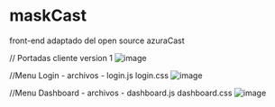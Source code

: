 # maskCast
front-end adaptado del open source azuraCast
<!-- Front -->
// Portadas cliente version 1
![image](https://user-images.githubusercontent.com/97848707/151695499-1cd74615-6785-4334-a162-0a206710b46c.png)

<!-- MENU LOGIN -->
//Menu Login     - archivos - login.js login.css
![image](https://user-images.githubusercontent.com/97848707/151695362-70215887-98a5-4978-87ca-84586b71f99f.png)

<!-- MENU DASHBOARD -->
//Menu Dashboard   - archivos - dashboard.js dashboard.css
![image](https://user-images.githubusercontent.com/97848707/151695384-dc10e418-e22b-402d-9e1e-23cd685e0083.png)

